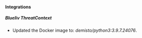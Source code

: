 #### Integrations
##### Blueliv ThreatContext
- Updated the Docker image to: *demisto/python3:3.9.7.24076*.
